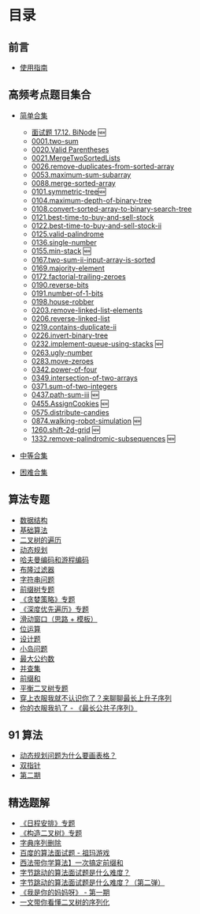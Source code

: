 # 目录

## 前言

- [使用指南](Intro.md)

## 高频考点题目集合

- [简单合集](collections/easy.md)

  - [面试题 17.12. BiNode](./problems/binode-lcci.md) 🆕
  - [0001.two-sum](https://github.com/azl397985856/leetcode/blob/mast./problems/1.two-sum.md)
  - [0020.Valid Parentheses](./problems/20.valid-parentheses.md)
  - [0021.MergeTwoSortedLists](./problems/21.merge-two-sorted-lists.md)
  - [0026.remove-duplicates-from-sorted-array](./problems/26.remove-duplicates-from-sorted-array.md)
  - [0053.maximum-sum-subarray](./problems/53.maximum-sum-subarray-cn.md)
  - [0088.merge-sorted-array](./problems/88.merge-sorted-array.md)
  - [0101.symmetric-tree](./problems/101.symmetric-tree.md)🆕
  - [0104.maximum-depth-of-binary-tree](./problems/104.maximum-depth-of-binary-tree.md)
  - [0108.convert-sorted-array-to-binary-search-tree](./problems/108.convert-sorted-array-to-binary-search-tree.md)
  - [0121.best-time-to-buy-and-sell-stock](./problems/121.best-time-to-buy-and-sell-stock.md)
  - [0122.best-time-to-buy-and-sell-stock-ii](./problems/122.best-time-to-buy-and-sell-stock-ii.md)
  - [0125.valid-palindrome](./problems/125.valid-palindrome.md)
  - [0136.single-number](./problems/136.single-number.md)
  - [0155.min-stack](./problems/155.min-stack.md) 🆕
  - [0167.two-sum-ii-input-array-is-sorted](./problems/167.two-sum-ii-input-array-is-sorted.md)
  - [0169.majority-element](./problems/169.majority-element.md)
  - [0172.factorial-trailing-zeroes](./problems/172.factorial-trailing-zeroes.md)
  - [0190.reverse-bits](./problems/190.reverse-bits.md)
  - [0191.number-of-1-bits](./problems/191.number-of-1-bits.md)
  - [0198.house-robber](./problems/198.house-robber.md)
  - [0203.remove-linked-list-elements](./problems/203.remove-linked-list-elements.md)
  - [0206.reverse-linked-list](./problems/206.reverse-linked-list.md)
  - [0219.contains-duplicate-ii](./problems/219.contains-duplicate-ii.md)
  - [0226.invert-binary-tree](./problems/226.invert-binary-tree.md)
  - [0232.implement-queue-using-stacks](./problems/232.implement-queue-using-stacks.md) 🆕
  - [0263.ugly-number](./problems/263.ugly-number.md)
  - [0283.move-zeroes](./problems/283.move-zeroes.md)
  - [0342.power-of-four](./problems/342.power-of-four.md)
  - [0349.intersection-of-two-arrays](./problems/349.intersection-of-two-arrays.md)
  - [0371.sum-of-two-integers](./problems/371.sum-of-two-integers.md)
  - [0437.path-sum-iii](./problems/437.path-sum-iii.md) 🆕
  - [0455.AssignCookies](./problems/455.AssignCookies.md) 🆕
  - [0575.distribute-candies](./problems/575.distribute-candies.md)
  - [0874.walking-robot-simulation](./problems/874.walking-robot-simulation.md) 🆕
  - [1260.shift-2d-grid](./problems/1260.shift-2d-grid.md) 🆕
  - [1332.remove-palindromic-subsequences](./problems/1332.remove-palindromic-subsequences.md) 🆕

- [中等合集](collections/medium.md)
- [困难合集](collections/hard.md)

## 算法专题

- [数据结构](./thinkings/basic-data-structure.md)
- [基础算法](./thinkings/basic-algorithm.md)
- [二叉树的遍历](./thinkings/binary-tree-traversal.md)
- [动态规划](./thinkings/dynamic-programming.md)
- [哈夫曼编码和游程编码](./thinkings/run-length-encode-and-huffman-encode.md)
- [布隆过滤器](./thinkings/bloom-filter.md)
- [字符串问题](./thinkings/string-problems.md)
- [前缀树专题](./thinkings/trie.md)
- [《贪婪策略》专题](./thinkings/greedy.md)
- [《深度优先遍历》专题](./thinkings/DFS.md)
- [滑动窗口（思路 + 模板）](./thinkings/slide-window.md)
- [位运算](./thinkings/bit.md)
- [设计题](./thinkings/design.md)
- [小岛问题](./thinkings/island.md)
- [最大公约数](./thinkings/GCD.md)
- [并查集](./thinkings/union-find.md)
- [前缀和](./thinkings/prefix.md)
- [平衡二叉树专题](./thinkings/balanced-tree.md)
- [穿上衣服我就不认识你了？来聊聊最长上升子序列](https://lucifer.ren/blog/2020/06/20/LIS/)
- [你的衣服我扒了 - 《最长公共子序列》](https://lucifer.ren/blog/2020/07/01/LCS/)

## 91 算法

- [动态规划问题为什么要画表格？](https://lucifer.ren/blog/2020/08/27/91algo-dp-lecture/)
- [双指针](https://lucifer.ren/blog/2020/05/26/91algo-basic-05.two-pointer/)
- [第二期](https://lucifer.ren/blog/2000/04/06/91-algo-2/)

## 精选题解

- [《日程安排》专题](https://lucifer.ren/blog/2020/02/03/leetcode-%E6%88%91%E7%9A%84%E6%97%A5%E7%A8%8B%E5%AE%89%E6%8E%92%E8%A1%A8%E7%B3%BB%E5%88%97/)
- [《构造二叉树》专题](https://lucifer.ren/blog/2020/02/08/%E6%9E%84%E9%80%A0%E4%BA%8C%E5%8F%89%E6%A0%91%E4%B8%93%E9%A2%98/)
- [字典序列删除](https://lucifer.ren/blog/2020/06/13/%E5%88%A0%E9%99%A4%E9%97%AE%E9%A2%98/)
- [百度的算法面试题 - 祖玛游戏](https://lucifer.ren/blog/2020/10/06/zuma-game/)
- [西法带你学算法】一次搞定前缀和](https://lucifer.ren/blog/2020/09/27/atMostK/)
- [字节跳动的算法面试题是什么难度？](https://lucifer.ren/blog/2020/09/06/byte-dance-algo-ex/)
- [字节跳动的算法面试题是什么难度？（第二弹）](https://lucifer.ren/blog/2020/09/06/byte-dance-algo-ex-2017/)
- [《我是你的妈妈呀》 - 第一期](https://lucifer.ren/blog/2020/08/03/mother-01/)
- [一文带你看懂二叉树的序列化](https://lucifer.ren/blog/2020/07/24/serialize/)
